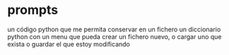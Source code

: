 # prompts

un código python que me permita conservar en un fichero un diccionario python con un menu que pueda crear un fichero nuevo, o cargar uno que exista o guardar el que estoy modificando

